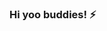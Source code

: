 ### Hi yoo buddies! ⚡

<!--
**rahmatrians/rahmatrians** is a ✨ _special_ ✨ repository because its `README.md` (this file) appears on your GitHub profile.

Here are some ideas to get you started:

- 🔭 I’m currently working on ...
- 🌱 I’m currently learning ...
- 👯 I’m looking to collaborate on ...
- 🤔 I’m looking for help with ...
- 💬 Ask me about ...
- 📫 How to reach me: ...
- 😄 Pronouns: ...
- ⚡ Fun fact: ...


[![spotify-github-profile](https://spotify-github-profile.vercel.app/api/view?uid=z1iyxpyysoqbup2cch0mbu5el&cover_image=true&theme=natemoo-re&bar_color=ff5233&bar_color_cover=false)](https://github.com/kittinan/spotify-github-profile)

-->
